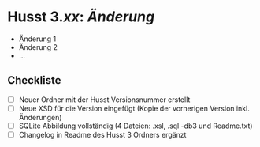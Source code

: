 # Husst 3._xx_: _Änderung_

* Änderung 1
* Änderung 2
* ...

## Checkliste
* [ ] Neuer Ordner mit der Husst Versionsnummer erstellt
* [ ] Neue XSD für die Version eingefügt (Kopie der vorherigen Version inkl. Änderungen)
* [ ] SQLite Abbildung vollständig (4 Dateien: .xsl, .sql -db3 und Readme.txt)
* [ ] Changelog in Readme des Husst 3 Ordners ergänzt